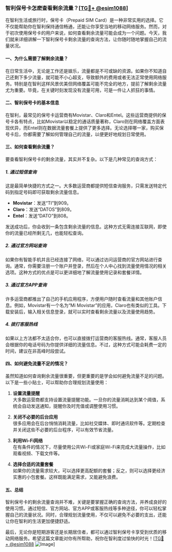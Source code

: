 ### 智利保号卡怎麽查看剩余流量？[[TG💪+ @esim1088](https://t.me/s/esim1088)]

在智利生活或旅行时，保号卡（Prepaid SIM Card）是一种非常实用的选择。它不仅能帮助你在智利保持通信畅通，还能让你享受当地的移动网络服务。然而，对于初次使用保号卡的用户来说，如何查看剩余流量可能会成为一个问题。今天，我们就来详细讲解一下智利保号卡剩余流量的查询方法，让你随时随地掌握自己的流量状况。

#### 一、为什么需要了解剩余流量？

在日常生活中，无论是工作还是娱乐，流量都是不可或缺的资源。如果你不知道自己还剩下多少流量，就可能不小心超支，导致额外的费用或者无法正常使用网络服务。特别是在智利这样风景优美但网络覆盖可能不完全的地方，提前了解剩余流量尤为重要。毕竟，在关键时刻发现没有流量可用，可是一件让人抓狂的事情。

#### 二、智利保号卡的基本信息

在智利，最常见的保号卡运营商有Movistar、Claro和Entel。这些运营商提供的保号卡各有特点，比如Movistar以稳定的通话质量著称，Claro则在网络覆盖方面表现优异，而Entel则在数据流量套餐上提供了更多选择。无论选择哪一家，购买保号卡后，你都需要了解如何管理自己的流量，以便更好地规划日常使用。

#### 三、如何查看剩余流量？

要查看智利保号卡的剩余流量，其实并不复杂。以下是几种常见的查询方式：

##### 1. **通过短信查询**

这是最简单快捷的方式之一。大多数运营商都提供短信查询服务，只需发送特定代码到指定号码即可获取剩余流量信息。

- **Movistar**：发送“TI”到909。
- **Claro**：发送“DATOS”到809。
- **Entel**：发送“DATO”到808。

发送成功后，你会收到一条包含剩余流量的信息。这种方式无需连接互联网，即使你的流量已经所剩无几，也能轻松查询。

##### 2. **通过官方网站查询**

如果你有智能手机并且已经连接了网络，可以通过访问运营商的官方网站进行查询。通常，你需要注册一个账户并登录，然后在个人中心找到流量使用情况的相关选项。这种方式的优点是可以更详细地了解流量使用记录和套餐详情。

##### 3. **通过官方APP查询**

许多运营商都推出了自己的手机应用程序，方便用户随时查看流量和其他账户信息。例如，Movistar有一个名为“Mi Movistar”的应用，Claro也有类似的工具。下载安装后，输入相关信息登录，就可以实时查看剩余流量以及流量使用趋势。

##### 4. **拨打客服热线**

如果以上方法都不太适合你，也可以直接拨打运营商的客服热线。通常，客服人员会根据你的电话号码为你提供详细的流量信息。不过，这种方式可能会耗费一定的时间，建议在非高峰时段尝试。

#### 四、如何避免流量不足的情况？

虽然知道如何查询剩余流量很重要，但更重要的是学会如何避免流量不足的问题。以下是一些小贴士，可以帮助你合理规划流量使用：

1. **设置流量提醒**  
   大多数运营商都支持设置流量提醒功能。一旦你的流量消耗达到某个阈值，系统会自动发送通知，提醒你及时充值或调整使用习惯。

2. **关闭不必要的后台应用**  
   很多应用会在后台悄悄消耗流量，比如社交媒体、即时通讯软件等。定期检查并关闭这些不必要的后台程序，可以有效节省流量。

3. **利用Wi-Fi网络**  
   在有条件的情况下，尽量使用公共Wi-Fi或家庭Wi-Fi来完成大流量操作，比如观看视频、下载文件等。

4. **选择合适的流量套餐**  
   如果你的流量需求较大，可以选择更高配额的套餐；反之，则可以选择更经济实惠的小包套餐。这样既能满足需求，又能避免浪费。

#### 五、总结

智利保号卡的剩余流量查询并不难，关键是要掌握正确的查询方法，并养成良好的使用习惯。通过短信、官方网站、官方APP或客服热线等多种途径，你可以轻松掌握自己的流量状况。同时，合理规划流量使用，不仅可以避免不必要的支出，还能让你在智利的生活更加便捷舒适。

最后，无论你是短期游客还是长期居住者，都可以通过智利保号卡享受到优质的移动网络服务。希望这篇文章能对你有所帮助，祝你在智利度过愉快的时光！[[TG💪+ @esim1088](https://t.me/s/esim1088) ![Image](https://i.postimg.cc/4NQfJmqS/Snipaste-2025-05-13-00-14-12.png)]